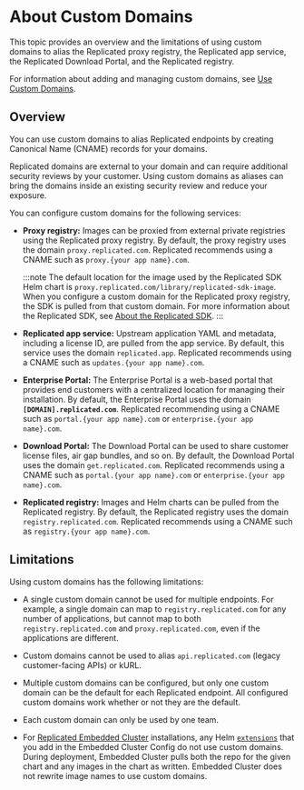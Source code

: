 # About Custom Domains

This topic provides an overview and the limitations of using custom domains to alias the Replicated proxy registry, the Replicated app service, the Replicated Download Portal, and the Replicated registry.

For information about adding and managing custom domains, see [Use Custom Domains](custom-domains-using).

## Overview

You can use custom domains to alias Replicated endpoints by creating Canonical Name (CNAME) records for your domains.

Replicated domains are external to your domain and can require additional security reviews by your customer. Using custom domains as aliases can bring the domains inside an existing security review and reduce your exposure.

You can configure custom domains for the following services:

- **Proxy registry:** Images can be proxied from external private registries using the Replicated proxy registry. By default, the proxy registry uses the domain `proxy.replicated.com`. Replicated recommends using a CNAME such as `proxy.{your app name}.com`. 

     :::note
     The default location for the image used by the Replicated SDK Helm chart is `proxy.replicated.com/library/replicated-sdk-image`. When you configure a custom domain for the Replicated proxy registry, the SDK is pulled from that custom domain. For more information about the Replicated SDK, see [About the Replicated SDK](/vendor/replicated-sdk-overview).
     :::

- **Replicated app service:** Upstream application YAML and metadata, including a license ID, are pulled from the app service. By default, this service uses the domain `replicated.app`. Replicated recommends using a CNAME such as `updates.{your app name}.com`. 

- **Enterprise Portal:** The Enterprise Portal is a web-based portal that provides end customers with a centralized location for managing their installation. By default, the Enterprise Portal uses the domain **`[DOMAIN].replicated.com`**. Replicated recommending using a CNAME such as `portal.{your app name}.com` or `enterprise.{your app name}.com`.

- **Download Portal:** The Download Portal can be used to share customer license files, air gap bundles, and so on. By default, the Download Portal uses the domain `get.replicated.com`. Replicated recommends using a CNAME such as `portal.{your app name}.com` or `enterprise.{your app name}.com`. 

- **Replicated registry:** Images and Helm charts can be pulled from the Replicated registry. By default, the Replicated registry uses the domain `registry.replicated.com`. Replicated recommends using a CNAME such as `registry.{your app name}.com`.

## Limitations

Using custom domains has the following limitations:

- A single custom domain cannot be used for multiple endpoints. For example, a single domain can map to `registry.replicated.com` for any number of applications, but cannot map to both `registry.replicated.com` and `proxy.replicated.com`, even if the applications are different.

- Custom domains cannot be used to alias `api.replicated.com` (legacy customer-facing APIs) or kURL.

- Multiple custom domains can be configured, but only one custom domain can be the default for each Replicated endpoint. All configured custom domains work whether or not they are the default.

- Each custom domain can only be used by one team.

- For [Replicated Embedded Cluster](/vendor/embedded-overview) installations, any Helm [`extensions`](/reference/embedded-config) that you add in the Embedded Cluster Config do not use custom domains. During deployment, Embedded Cluster pulls both the repo for the given chart and any images in the chart as written. Embedded Cluster does not rewrite image names to use custom domains.